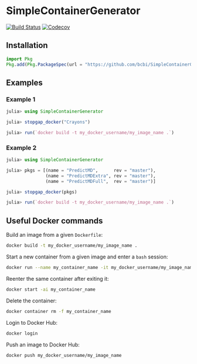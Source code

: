 # SimpleContainerGenerator

[![Build Status](https://travis-ci.com/bcbi/SimpleContainerGenerator.jl.svg?branch=master)](https://travis-ci.com/bcbi/SimpleContainerGenerator.jl/branches)
[![Codecov](https://codecov.io/gh/bcbi/SimpleContainerGenerator.jl/branch/master/graph/badge.svg)](https://codecov.io/gh/bcbi/SimpleContainerGenerator.jl)

## Installation

```julia
import Pkg
Pkg.add(Pkg.PackageSpec(url = "https://github.com/bcbi/SimpleContainerGenerator.jl", rev = "master"))
```

## Examples

### Example 1

```julia
julia> using SimpleContainerGenerator

julia> stopgap_docker("Crayons")

julia> run(`docker build -t my_docker_username/my_image_name .`)
```

### Example 2

```julia
julia> using SimpleContainerGenerator

julia> pkgs = [(name = "PredictMD",      rev = "master"),
               (name = "PredictMDExtra", rev = "master"),
               (name = "PredictMDFull",  rev = "master")]

julia> stopgap_docker(pkgs)

julia> run(`docker build -t my_docker_username/my_image_name .`)
```

## Useful Docker commands

Build an image from a given `Dockerfile`:
```bash
docker build -t my_docker_username/my_image_name .
```

Start a new container from a given image and enter a `bash` session:
```bash
docker run --name my_container_name -it my_docker_username/my_image_name /bin/bash
```

Reenter the same container after exiting it:
```bash
docker start -ai my_container_name
```

Delete the container:
```bash
docker container rm -f my_container_name
```

Login to Docker Hub:
```bash
docker login
```

Push an image to Docker Hub:
```bash
docker push my_docker_username/my_image_name
```
